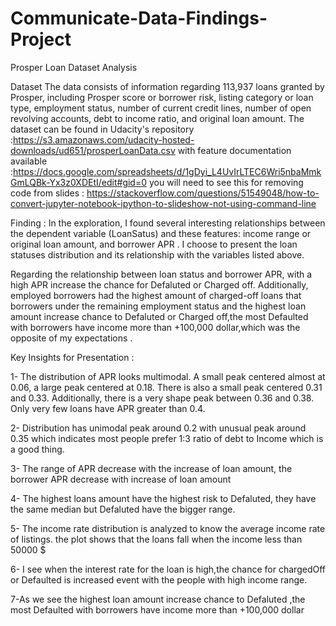 # Communicate-Data-Findings-Project
Prosper Loan Dataset Analysis 

Dataset
The data consists of information regarding 113,937 loans granted by Prosper, including Prosper score or borrower risk, 
listing category or loan type, employment status, number of current credit lines, 
number of open revolving accounts, debt to income ratio, and original loan amount.
The dataset can be found in Udacity's repository :https://s3.amazonaws.com/udacity-hosted-downloads/ud651/prosperLoanData.csv
with feature documentation available :https://docs.google.com/spreadsheets/d/1gDyi_L4UvIrLTEC6Wri5nbaMmkGmLQBk-Yx3z0XDEtI/edit#gid=0
you will need to see this for removing code from slides : https://stackoverflow.com/questions/51549048/how-to-convert-jupyter-notebook-ipython-to-slideshow-not-using-command-line


Finding :
In the exploration, I found several interesting relationships between the dependent variable (LoanSatus) and these features:
 income range or original loan amount, and borrower APR . I choose to present the loan statuses distribution and 
its relationship with the variables listed above.

Regarding the relationship between loan status and borrower APR, with a high APR increase the chance for Defaluted or Charged off.
Additionally, employed borrowers had the highest amount of charged-off loans that borrowers under the remaining employment status 
and the highest loan amount increase chance to Defaluted or Charged off,the most Defaulted with borrowers 
have income more than +100,000 dollar,which was the opposite of my expectations .


Key Insights for Presentation :

1- The distribution of APR looks multimodal. A small peak centered almost at 0.06, a large peak centered at 0.18. 
There is also a small peak centered 0.31 and 0.33. Additionally, there is a very shape peak between 0.36 and 0.38. 
Only very few loans have APR greater than 0.4.

2- Distribution has unimodal peak around 0.2 with unusual peak around 0.35 which indicates most people prefer 1:3 ratio 
of debt to Income which is a good thing.
 
3- The range of APR decrease with the increase of loan amount, the borrower APR decrease with increase of loan amount

4- The highest loans amount have the highest risk to Defaluted, they have the same median but Defaluted have the bigger range.

5- The income rate distribution is analyzed to know the average income rate of listings. the plot shows that the loans fall when the 
income less than 50000 $

6- I see when the interest rate for the loan is high,the chance for chargedOff or Defaulted is increased event with the people with high income range.

7-As we see the highest loan amount increase chance to Defaluted ,the most Defaulted with borrowers have income more than +100,000 dollar 

